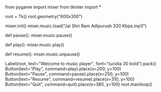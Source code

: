 from pygame import mixer
from tkinter import *

root = Tk()
root.geometry("600x300")

mixer.init()
mixer.music.load("Jai Shri Ram Adipurush 320 Kbps.mp3")


def pause():
    mixer.music.pause()


def play():
    mixer.music.play()


def resume():
    mixer.music.unpause()


Label(root, text="Welcome to music player", font="lucidia 30 bold").pack()
Button(text="Play", command=play).place(x=200, y=100)
Button(text="Pause", command=pause).place(x=250, y=100)
Button(text="Resume", command=resume).place(x=310, y=100)
Button(text="Quit", command=quit).place(x=380, y=100)
root.mainloop()
